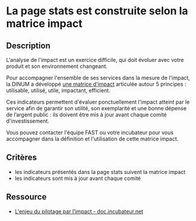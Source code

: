 # La page stats est construite selon la matrice impact

## Description

L'analyse de l'impact est un exercice difficile, qui doit évoluer avec
votre produit et son environnement changeant.

Pour accompagner l'ensemble de ses services dans la mesure de
l'impact, la DINUM a développé [une matrice d'impact][1] articulée
autour 5 principes : utilisable, utilisé, utile, impactant, efficient.

Ces indicateurs permettent d'évaluer ponctuellement l'impact atteint
par le service afin de garantir son utilité, son exemplarité et une
bonne dépense de l’argent public : ils doivent être mis à jour avant
chaque comité d'investissement.

Vous pouvez contacter l'équipe FAST ou votre incubateur pour vous
accompagner dans la définition et l'utilisation de cette matrice
impact.

[1]: https://doc.incubateur.net/communaute/gerer-son-produit/guide-de-financement-des-startups-detat/4.-lenjeu-du-pilotage-par-limpact

## Critères

- les indicateurs présentés dans la page stats suivent la matrice impact
- les indicateurs sont mis à jour avant chaque comité

## Ressource

- [L'enjeu du pilotage par l'impact - doc.incubateur.net](https://doc.incubateur.net/communaute/gerer-son-produit/guide-de-financement-des-startups-detat/4.-lenjeu-du-pilotage-par-limpact)
